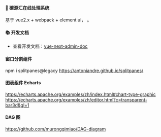  

#### 🌈 碳源汇在线处理系统

基于 vue2.x + webpack + element ui， 。

 

#### 📚 开发文档

- 查看开发文档：<a href="https://lyt-top.gitee.io/vue-next-admin-doc-preview" target="_blank">vue-next-admin-doc</a>

 

 #### 窗口分割组件
 npm i splitpanes@legacy 
 https://antoniandre.github.io/splitpanes/

 #### 图表组件 Echarts
 https://echarts.apache.org/examples/zh/index.html#chart-type-graphic
 https://echarts.apache.org/examples/zh/editor.html?c=transparent-bar3d&gl=1

 #### DAG 图

 https://github.com/murongqimiao/DAG-diagram